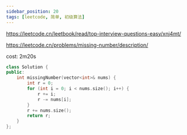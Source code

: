```yaml
---
sidebar_position: 20
tags: [leetcode, 简单, 初级算法]
---
```


https://leetcode.cn/leetbook/read/top-interview-questions-easy/xnj4mt/

https://leetcode.cn/problems/missing-number/description/

cost: 2m20s

```cpp
class Solution {
public:
    int missingNumber(vector<int>& nums) {
        int r = 0;
        for (int i = 0; i < nums.size(); i++) {
            r += i;
            r -= nums[i];
        }
        r += nums.size();
        return r;
    }
};
```
